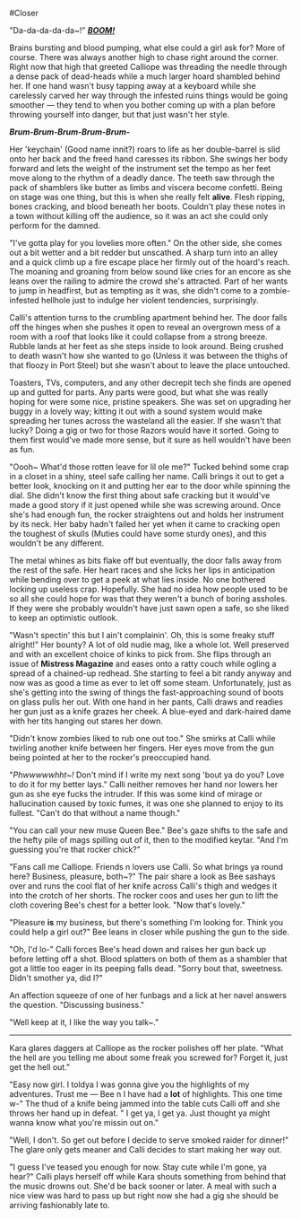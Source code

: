 #Closer

"Da-da-da-da-da~!" [***BOOM!***](https://www.youtube.com/watch?v=vfoj7t7NZkI)

Brains bursting and blood pumping, what else could a girl ask for? More of course. There was always another high to chase right around the corner. Right now that high that greeted Calliope was threading the needle through a dense pack of dead-heads while a much larger hoard shambled behind her. If one hand wasn't busy tapping away at a keyboard while she carelessly carved her way through the infested ruins things would be going smoother — they tend to when you bother coming up with a plan before throwing yourself into danger, but that just wasn't her style.

***Brum-Brum-Brum-Brum-Brum-***

Her 'keychain' (Good name innit?) roars to life as her double-barrel is slid onto her back and the freed hand caresses its ribbon. She swings her body forward and lets the weight of the instrument set the tempo as her feet move along to the rhythm of a deadly dance. The teeth saw through the pack of shamblers like butter as limbs and viscera become confetti. Being on stage was one thing, but this is when she really felt **alive**. Flesh ripping, bones cracking, and blood beneath her boots. Couldn't play these notes in a town without killing off the audience, so it was an act she could only perform for the damned.

"I've gotta play for you lovelies more often." On the other side, she comes out a bit wetter and a bit redder but unscathed. A sharp turn into an alley and a quick climb up a fire escape place her firmly out of the hoard's reach. The moaning and groaning from below sound like cries for an encore as she leans over the railing to admire the crowd she's attracted. Part of her wants to jump in headfirst, but as tempting as it was, she didn't come to a zombie-infested hellhole just to indulge her violent tendencies, surprisingly.

Calli's attention turns to the crumbling apartment behind her. The door falls off the hinges when she pushes it open to reveal an overgrown mess of a room with a roof that looks like it could collapse from a strong breeze. Rubble lands at her feet as she steps inside to look around. Being crushed to death wasn't how she wanted to go (Unless it was between the thighs of that floozy in Port Steel) but she wasn't about to leave the place untouched.

Toasters, TVs, computers, and any other decrepit tech she finds are opened up and gutted for parts. Any parts were good, but what she was really hoping for were some nice, pristine speakers. She was set on upgrading her buggy in a lovely way; kitting it out with a sound system would make spreading her tunes across the wasteland all the easier. If she wasn't that lucky? Doing a gig or two for those Razors would have it sorted. Going to them first would've made more sense, but it sure as hell wouldn't have been as fun.

"Oooh~ What'd those rotten leave for lil ole me?" Tucked behind some crap in a closet in a shiny, steel safe calling her name. Calli brings it out to get a better look, knocking on it and putting her ear to the door while spinning the dial. She didn't know the first thing about safe cracking but it would've made a good story if it just opened while she was screwing around. Once she's had enough fun, the rocker straightens out and holds her instrument by its neck. Her baby hadn't failed her yet when it came to cracking open the toughest of skulls (Muties could have some sturdy ones), and this wouldn't be any different.

The metal whines as bits flake off but eventually, the door falls away from the rest of the safe. Her heart races and she licks her lips in anticipation while bending over to get a peek at what lies inside. No one bothered locking up useless crap. Hopefully. She had no idea how people used to be so all she could hope for was that they weren't a bunch of boring assholes. If they were she probably wouldn't have just sawn open a safe, so she liked to keep an optimistic outlook.

"Wasn't spectin' this but I ain't complainin'. Oh, this is some freaky stuff alright!" Her bounty? A lot of old nudie mag, like a whole lot. Well preserved and with an excellent choice of kinks to pick from. She flips through an issue of **Mistress Magazine** and eases onto a ratty couch while ogling a spread of a chained-up redhead. She starting to feel a bit randy anyway and now was as good a time as ever to let off some steam. Unfortunately, just as she's getting into the swing of things the fast-approaching sound of boots on glass pulls her out. With one hand in her pants, Calli draws and readies her gun just as a knife grazes her cheek. A blue-eyed and dark-haired dame with her tits hanging out stares her down.

"Didn't know zombies liked to rub one out too." She smirks at Calli while twirling another knife between her fingers. Her eyes move from the gun being pointed at her to the rocker's preoccupied hand.

"*Phwwwwwhht~!* Don't mind if I write my next song 'bout ya do you? Love to do it for my better lays." Calli neither removes her hand nor lowers her gun as she eye fucks the intruder. If this was some kind of mirage or hallucination caused by toxic fumes, it was one she planned to enjoy to its fullest. "Can't do that without a name though."

"You can call your new muse Queen Bee." Bee's gaze shifts to the safe and the hefty pile of mags spilling out of it, then to the modified keytar. "And I'm guessing you're that rocker chick?"

"Fans call me Calliope. Friends n lovers use Calli. So what brings ya round here? Business, pleasure, both~?" The pair share a look as Bee sashays over and runs the cool flat of her knife across Calli's thigh and wedges it into the crotch of her shorts. The rocker coos and uses her gun to lift the cloth covering Bee's chest for a better look. "Now that's lovely."

"Pleasure **is** my business, but there's something I'm looking for. Think you could help a girl out?" Bee leans in closer while pushing the gun to the side.

"Oh, I'd lo-" Calli forces Bee's head down and raises her gun back up before letting off a shot. Blood splatters on both of them as a shambler that got a little too eager in its peeping falls dead. "Sorry bout that, sweetness. Didn't smother ya, did I?"

An affection squeeze of one of her funbags and a lick at her navel answers the question. "Discussing business." 

"Well keep at it, I like the way you talk~."

---

Kara glares daggers at Calliope as the rocker polishes off her plate. "What the hell are you telling me about some freak you screwed for? Forget it, just get the hell out."

"Easy now girl. I toldya I was gonna give you the highlights of my adventures. Trust me — Bee n I have had a **lot** of highlights. This one time w-" The thud of a knife being jammed into the table cuts Calli off and she throws her hand up in defeat. " I get ya, I get ya. Just thought ya might wanna know what you're missin out on."

"Well, I don't. So get out before I decide to serve smoked raider for dinner!" The glare only gets meaner and Calli decides to start making her way out.

"I guess I've teased you enough for now. Stay cute while I'm gone, ya hear?" Calli plays herself off while Kara shouts something from behind that the music drowns out. She'd be back sooner or later. A meal with such a nice view was hard to pass up but right now she had a gig she should be arriving fashionably late to.